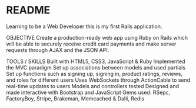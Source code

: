 # README

Learning to be a Web Developer this is my first Rails application.

OBJECTIVE
Create a production-ready web app using Ruby on Rails which will be able to securely receive credit card payments and make server requests through AJAX and the JSON API.

TOOLS / SKILLS
Built with HTML5, CSS3, JavaScript & Ruby
Implemented the MVC paradigm
Set up associations between models and used partials
Set up functions such as signing up, signing in, product ratings, reviews, and roles for different users
Uses WebSockets through ActionCable to send real-time updates to users
Models and controllers tested
Designed and made interactive with Bootstrap and JavaScript
Gems used: RSepc, FactoryBoy, Stripe, Brakeman, Memcached & Dalli, Redis
